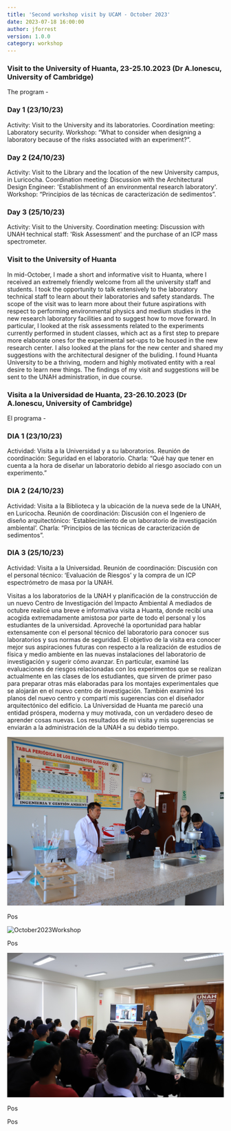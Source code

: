 ```yaml
---
title: 'Second workshop visit by UCAM - October 2023'
date: 2023-07-18 16:00:00 
author: jforrest
version: 1.0.0
category: workshop
---
```



### Visit to the University of Huanta, 23-25.10.2023 (Dr A.Ionescu, University of Cambridge)

The program -

### Day 1 (23/10/23) 
Activity: Visit to the University and its laboratories.
Coordination meeting:  Laboratory security. 
Workshop: “What to consider when designing a laboratory because of the risks associated with an experiment?”.

### Day 2 (24/10/23) 
Activity: Visit to the Library and the location of the new University campus, in Luricocha.
Coordination meeting: Discussion with the Architectural Design Engineer: 'Establishment of an environmental research laboratory'.
Workshop: “Principios de las técnicas de caracterización de sedimentos”.

### Day 3 (25/10/23)
Activity: Visit to the University.
Coordination meeting:  Discussion with UNAH technical staff: 'Risk Assessment' and the purchase of an ICP mass spectrometer.

### Visit to the University of Huanta

In mid-October, I made a short and informative visit to Huanta, where I received an extremely friendly welcome from all the university staff and students. I took the opportunity to talk extensively to the laboratory technical staff to learn about their laboratories and safety standards. The scope of the visit was to learn more about their future aspirations with respect to performing environmental physics and medium studies in the new research laboratory facilities and to suggest how to move forward. In particular, I looked at the risk assessments related to the experiments currently performed in student classes, which act as a first step to prepare more elaborate ones for the experimental set-ups to be housed in the new research center. I also looked at the plans for the new center and shared my suggestions with the architectural designer of the buliding. I found Huanta University to be a thriving, modern and highly motivated entity with a real desire to learn new things. The findings of my visit and suggestions will be sent to the UNAH administration, in due course.



### Visita a la Universidad de Huanta, 23-26.10.2023 (Dr A.Ionescu, University of Cambridge)

El programa -	

### DIA 1 (23/10/23) 
Actividad: Visita a la Universidad y a su laboratorios.
Reunión de coordinación:  Seguridad en el laboratorio.
Charla: “Qué hay que tener en cuenta a la hora de diseñar un laboratorio debido al riesgo asociado con un experimento.”

### DIA 2 (24/10/23) 
Actividad: Visita a la Biblioteca y la ubicación de la nueva sede de la UNAH, en Luricocha.
Reunión de coordinación: Discusión con el Ingeniero de diseño arquitectónico: ‘Establecimiento de un laboratorio de investigación ambiental’. 
Charla: “Principios de las técnicas de caracterización de sedimentos”.

### DIA 3 (25/10/23)
Actividad: Visita a la Universidad.
Reunión de coordinación: Discusión con el personal técnico: ‘Evaluación de Riesgos’ y la compra de un ICP espectrómetro de masa por la UNAH.

Visitas a los laboratorios de la UNAH y planificación de la construcción de un nuevo Centro de Investigación del Impacto Ambiental
A mediados de octubre realicé una breve e informativa visita a Huanta, donde recibí una acogida extremadamente amistosa por parte de todo el personal y los estudiantes de la universidad. Aproveché la oportunidad para hablar extensamente con el personal técnico del laboratorio para conocer sus laboratorios y sus normas de seguridad. El objetivo de la visita era conocer mejor sus aspiraciones futuras con respecto a la realización de estudios de física y medio ambiente en las nuevas instalaciones del laboratorio de investigación y sugerir cómo avanzar. En particular, examiné las evaluaciones de riesgos relacionadas con los experimentos que se realizan actualmente en las clases de los estudiantes, que sirven de primer paso para preparar otras más elaboradas para los montajes experimentales que se alojarán en el nuevo centro de investigación. También examiné los planos del nuevo centro y compartí mis sugerencias con el diseñador arquitectónico del edificio. La Universidad de Huanta me pareció una entidad próspera, moderna y muy motivada, con un verdadero deseo de aprender cosas nuevas. Los resultados de mi visita y mis sugerencias se enviarán a la administración de la UNAH a su debido tiempo.


![October2023Workshop](/assets/posts/Adrian1.png)

Pos


![October2023Workshop](/assets/posts/Adrian2.png)

Pos


![October2023Workshop](/assets/posts/Adrian3.png)

Pos

Pos
